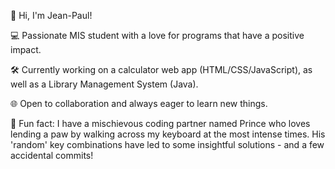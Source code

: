 👋 Hi, I'm Jean-Paul! 

💻 Passionate MIS student with a love for programs that have a positive impact. 

🛠️  Currently working on a calculator web app (HTML/CSS/JavaScript), as well as a Library Management System (Java). 

🌐 Open to collaboration and always eager to learn new things. 

🎉 Fun fact: I have a mischievous coding partner named Prince who loves lending a paw by walking across my keyboard at the most intense times. His 'random' key combinations have led to some insightful solutions - and a few accidental commits!  
